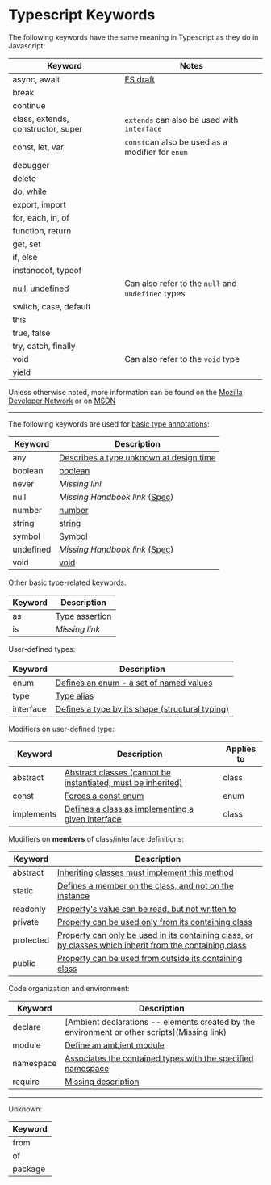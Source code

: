 # Typescript Keywords

The following keywords have the same meaning in Typescript as they do in Javascript:

Keyword | Notes
---|---
async, await | [ES draft](http://tc39.github.io/ecmascript-asyncawait/)
break | |
continue | |
class, extends, constructor, super | `extends` can also be used with `interface` |
const, let, var | `const`can also be used as a modifier for `enum`|
debugger | |
delete | |
do, while | |
export, import | |
for, each, in, of | |
function, return | |
get, set | |
if, else | |
instanceof, typeof | |
null, undefined | Can also refer to the `null` and `undefined` types|
switch, case, default | |
this | |
true, false | |
try, catch, finally | |
void | Can also refer to the `void` type |
yield | |

Unless otherwise noted, more information can be found on the [Mozilla Developer Network](https://developer.mozilla.org/en-US/docs/Web/JavaScript) or on [MSDN](https://msdn.microsoft.com/en-us/library/d1et7k7c%28v=vs.94%29.aspx)

---

The following keywords are used for [basic type annotations](http://www.typescriptlang.org/docs/handbook/basic-types.html):

Keyword | Description
---|---
any | [Describes a type unknown at design time](basic%20types.md#any)
boolean | [boolean](basic%20types.md#boolean)
never | _Missing linl_
null | _Missing Handbook link_ ([Spec](https://github.com/Microsoft/TypeScript/blob/master/doc/spec.md#326-the-null-type))
number | [number](basic%20types.md#number)
string | [string](basic%20types.md#string)
symbol | [Symbol](symbols.md)
undefined | _Missing Handbook link_ ([Spec](https://github.com/Microsoft/TypeScript/blob/master/doc/spec.md#327-the-undefined-type))
void | [void](Basic%20Types.md#void)

Other basic type-related keywords:

Keyword | Description
---|---
as | [Type assertion](basic%20types.md#type-assetions)
is | _Missing link_

User-defined types:

Keyword | Description
---|---
enum | [Defines an enum - a set of named values](enums.md)
type | [Type alias](advanced%20types.md#type-aliases)
interface | [Defines a type by its shape (structural typing)](interfaces.md)

Modifiers on user-defined type:

Keyword | Description | Applies to
---|---|---
abstract | [Abstract classes (cannot be instantiated; must be inherited)](classes.md#abstract-classes) | class
const | [Forces a const enum](enums.md) | enum
implements | [Defines a class as implementing a given interface](interfaces.md#implementing-an-interface) | class

Modifiers on **members** of class/interface definitions:

Keyword | Description
---|---
abstract | [Inheriting classes must implement this method](classes.md#abstract-classes)
static | [Defines a member on the class, and not on the instance](classes.md#static-properties)
readonly | [Property's value can be read, but not written to](https://github.com/Microsoft/TypeScript/pull/6532)
private | [Property can be used only from its containing class](classes.md#understanding-private)
protected | [Property can only be used in its containing class, or by classes which inherit from the containing class](classes.md#understanding-protected)
public | [Property can be used from outside its containing class](classes.md#public-by-default)

Code organization and environment:

Keyword | Description
---|---
declare | [Ambient declarations -- elements created by the environment or other scripts](Missing link)
module | [Define an ambient module](modules.md#ambient-modules)
namespace | [Associates the contained types with the specified namespace](namespaces.md)
require | [Missing description](modules.md#export--and-import--require)

---

Unknown:

Keyword |
---|
from|
of|
package|
